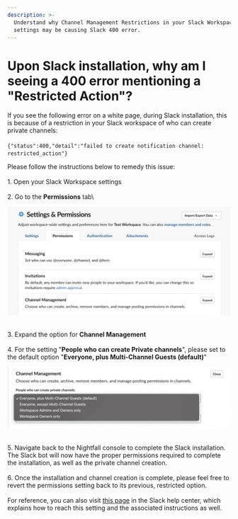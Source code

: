 ```yaml
---
description: >-
  Understand why Channel Management Restrictions in your Slack Workspace
  settings may be causing Slack 400 error.
---
```


# Upon Slack installation, why am I seeing a 400 error mentioning a "Restricted Action"?

If you see the following error on a white page, during Slack installation, this is because of a restriction in your Slack workspace of who can create private channels:\
\
`{"status":400,"detail":"failed to create notification channel: restricted_action"}`

Please follow the instructions below to remedy this issue:\
\
1\. Open your Slack Workspace settings\
\
2\. Go to the **Permissions** tab\


![](<../../.gitbook/assets/Screen Shot 2021-10-08 at 6.02.41 PM.png>)

\
3\. Expand the option for **Channel Management**\
\
4\. For the setting "**People who can create Private channels**", please set to the default option "**Everyone, plus Multi-Channel Guests (default)**"

![](<../../.gitbook/assets/Screen Shot 2021-10-08 at 6.02.54 PM.png>)

\
5\. Navigate back to the Nightfall console to complete the Slack installation. The Slack bot will now have the proper permissions required to complete the installation, as well as the private channel creation.\
\
6\. Once the installation and channel creation is complete, please feel free to revert the permissions setting back to its previous, restricted option.\
\
For reference, you can also visit [this page](https://slack.com/help/articles/115004988303-Manage-members-ability-to-create-archive-and-remove-members-from-channels) in the Slack help center, which explains how to reach this setting and the associated instructions as well.
